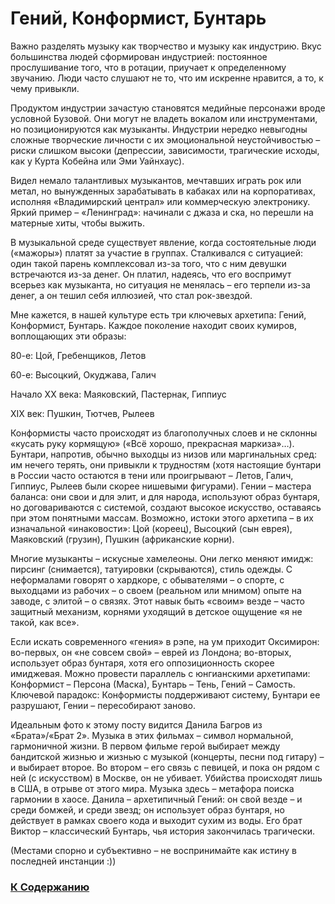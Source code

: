 # Гений, Конформист, Бунтарь

Важно разделять музыку как творчество и музыку как индустрию. Вкус большинства людей сформирован индустрией: постоянное прослушивание того, что в ротации, приучает к определенному звучанию. Люди часто слушают не то, что им искренне нравится, а то, к чему привыкли.

Продуктом индустрии зачастую становятся медийные персонажи вроде условной Бузовой. Они могут не владеть вокалом или инструментами, но позиционируются как музыканты. Индустрии нередко невыгодны сложные творческие личности с их эмоциональной неустойчивостью – риски слишком высоки (депрессии, зависимости, трагические исходы, как у Курта Кобейна или Эми Уайнхаус).

Видел немало талантливых музыкантов, мечтавших играть рок или метал, но вынужденных зарабатывать в кабаках или на корпоративах, исполняя «Владимирский централ» или коммерческую электронику. Яркий пример – «Ленинград»: начинали с джаза и ска, но перешли на матерные хиты, чтобы выжить.

В музыкальной среде существует явление, когда состоятельные люди («мажоры») платят за участие в группах. Сталкивался с ситуацией: один такой парень комплексовал из-за того, что с ним девушки встречаются из-за денег. Он платил, надеясь, что его воспримут всерьез как музыканта, но ситуация не менялась – его терпели из-за денег, а он тешил себя иллюзией, что стал рок-звездой.

Мне кажется, в нашей культуре есть три ключевых архетипа: Гений, Конформист, Бунтарь. Каждое поколение находит своих кумиров, воплощающих эти образы:

80-е: Цой, Гребенщиков, Летов

60-е: Высоцкий, Окуджава, Галич

Начало XX века: Маяковский, Пастернак, Гиппиус

XIX век: Пушкин, Тютчев, Рылеев

Конформисты часто происходят из благополучных слоев и не склонны «кусать руку кормящую» («Всё хорошо, прекрасная маркиза»…). Бунтари, напротив, обычно выходцы из низов или маргинальных сред: им нечего терять, они привыкли к трудностям (хотя настоящие бунтари в России часто остаются в тени или проигрывают – Летов, Галич, Гиппиус, Рылеев были скорее нишевыми фигурами). Гении – мастера баланса: они свои и для элит, и для народа, используют образ бунтаря, но договариваются с системой, создают высокое искусство, оставаясь при этом понятными массам. Возможно, истоки этого архетипа – в их изначальной «инаковости»: Цой (кореец), Высоцкий (сын еврея), Маяковский (грузин), Пушкин (африканские корни).

Многие музыканты – искусные хамелеоны. Они легко меняют имидж: пирсинг (снимается), татуировки (скрываются), стиль одежды. С неформалами говорят о хардкоре, с обывателями – о спорте, с выходцами из рабочих – о своем (реальном или мнимом) опыте на заводе, с элитой – о связях. Этот навык быть «своим» везде – часто защитный механизм, корнями уходящий в детское ощущение «я не такой, как все».

Если искать современного «гения» в рэпе, на ум приходит Оксимирон: во-первых, он «не совсем свой» – еврей из Лондона; во-вторых, использует образ бунтаря, хотя его оппозиционность скорее имиджевая. Можно провести параллель с юнгианскими архетипами: Конформист – Персона (Маска), Бунтарь – Тень, Гений – Самость. Ключевой парадокс: Конформисты поддерживают систему, Бунтари ее разрушают, Гении – пересобирают заново.

Идеальным фото к этому посту видится Данила Багров из «Брата»/«Брат 2». Музыка в этих фильмах – символ нормальной, гармоничной жизни. В первом фильме герой выбирает между бандитской жизнью и жизнью с музыкой (концерты, песни под гитару) – и выбирает второе. Во втором – его связь с певицей, и пока он рядом с ней (с искусством) в Москве, он не убивает. Убийства происходят лишь в США, в отрыве от этого мира. Музыка здесь – метафора поиска гармонии в хаосе. Данила – архетипичный Гений: он свой везде – и среди бомжей, и среди звезд; он использует образ бунтаря, но действует в рамках своего кода и выходит сухим из воды. Его брат Виктор – классический Бунтарь, чья история закончилась трагически.

(Местами спорно и субъективно – не воспринимайте как истину в последней инстанции :))

### [К Содержанию](./.)

